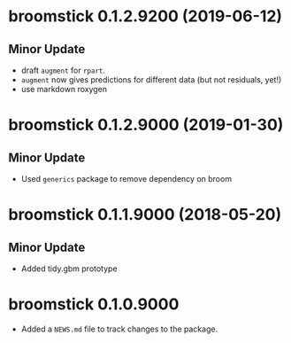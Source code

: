 # broomstick 0.1.2.9200 (2019-06-12)

## Minor Update

* draft `augment` for `rpart`.
* `augment` now gives predictions for different data (but not residuals, yet!)
* use markdown roxygen

# broomstick 0.1.2.9000 (2019-01-30)

## Minor Update

* Used `generics` package to remove dependency on broom

# broomstick 0.1.1.9000 (2018-05-20)

## Minor Update

* Added tidy.gbm prototype

# broomstick 0.1.0.9000

* Added a `NEWS.md` file to track changes to the package.
